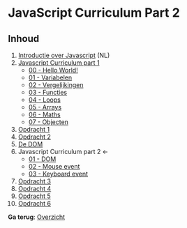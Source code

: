 # JavaScript Curriculum Part 2


## Inhoud
1. [Introductie over Javascript](https://docs.google.com/presentation/d/1MLcM6CStbZ8a3a2lsR5MAg0mhBbeGnF1Az5r1uiN7RQ/edit?usp=sharing) (NL)
1. [Javascript Curriculum part 1](../Part_1/)
    * [00 - Hello World!](../Part_1/00-Hello_World/)
    * [01 - Variabelen](../Part_1/01-Variabelen/)
    * [02 - Vergelijkingen](../Part_1/02-Vergelijkingen/)
    * [03 - Functies](../Part_1/03-Functies/)
    * [04 - Loops](../Part_1/04-Loops/)
    * [05 - Arrays](../Part_1/05-Arrays/)
    * [06 - Maths](../Part_1/06-Maths/)
    * [07 - Objecten](../Part_1/07-Objecten/)
1. [Opdracht 1](../../Opdrachten/Opdracht_1/)
1. [Opdracht 2](../../Opdrachten/Opdracht_2/)
1. [De DOM](https://docs.google.com/presentation/d/1mVaBQ3iOnBsiZfGdJD1digi_uglB4zFw2q7geE5XGhc/edit?usp=sharing)
1. Javascript Curriculum part 2 ←
    * [01 - DOM](./01-DOM/)
    * [02 - Mouse event](./02-Mouse-event/)
    * [03 - Keyboard event](./03-Keyboard-event/)
1. [Opdracht 3](../../Opdrachten/Opdracht_3/)
1. [Opdracht 4](../../Opdrachten/Opdracht_4/)
1. [Opdracht 5](../../Opdrachten/Opdracht_5/)
1. [Opdracht 6](../../Opdrachten/Opdracht_6/)
    

    
**Ga terug**:  [Overzicht](../../)  
